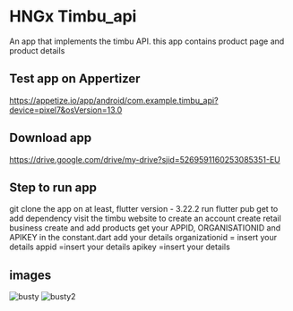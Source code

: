 # HNGx Timbu_api

An app that implements the timbu API. this app contains product page and product details

## Test app on Appertizer
https://appetize.io/app/android/com.example.timbu_api?device=pixel7&osVersion=13.0
## Download app
https://drive.google.com/drive/my-drive?sjid=5269591160253085351-EU
## Step to run app
git clone the app
on at least, flutter version - 3.22.2
run flutter pub get to add dependency
visit the timbu website to create an account
create retail business
create and add products
get your APPID, ORGANISATIONID and APIKEY
in the constant.dart add your details
organizationid = insert your details
appid =insert your details
apikey =insert your details
## images
![busty](https://github.com/Phillip4reall/Hngx-Timbu-API/assets/109076493/aaf50933-d6c1-4aeb-b885-d8eccc13995c)
![busty2](https://github.com/Phillip4reall/Hngx-Timbu-API/assets/109076493/1646efae-295c-4338-8e70-af0b4822a973)







